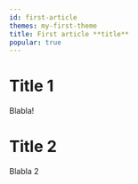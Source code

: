 ```yaml
---
id: first-article
themes: my-first-theme
title: First article **title**
popular: true
---
```


# Title 1

Blabla!

# Title 2

Blabla 2

